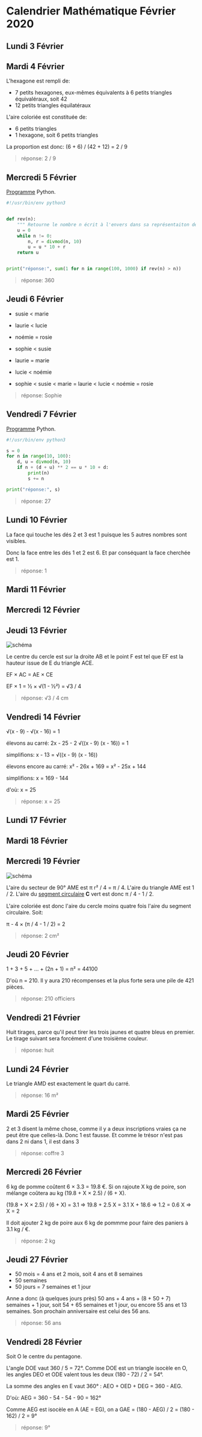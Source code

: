 # Calendrier Mathématique Février 2020

## Lundi 3 Février

## Mardi 4 Février

L'hexagone est rempli de:

- 7 petits hexagones, eux-mêmes équivalents à 6 petits triangles équivaléraux, soit 42
- 12 petits triangles équilatéraux

L'aire coloriée est constituée de:

- 6 petits triangles
- 1 hexagone, soit 6 petits triangles

La proportion est donc: (6 + 6) / (42 + 12) = 2 / 9

> réponse: 2 / 9

## Mercredi 5 Février

[Programme](05.py) Python.

```python
#!/usr/bin/env python3


def rev(n):
    """ Retourne le nombre n écrit à l'envers dans sa représentaiton décimale. """
    u = 0
    while n != 0:
        n, r = divmod(n, 10)
        u = u * 10 + r
    return u


print("réponse:", sum(1 for n in range(100, 1000) if rev(n) > n))
```

> réponse: 360

## Jeudi 6 Février

- susie < marie
- laurie < lucie
- noémie = rosie
- sophie < susie
- laurie = marie
- lucie < noémie

- sophie < susie < marie = laurie < lucie < noémie = rosie

> réponse: Sophie

## Vendredi 7 Février

[Programme](07.py) Python.

```python
#!/usr/bin/env python3

s = 0
for n in range(10, 100):
    d, u = divmod(n, 10)
    if n + (d + u) ** 2 == u * 10 + d:
        print(n)
        s += n

print("réponse:", s)
```

> réponse: 27

## Lundi 10 Février

La face qui touche les dés 2 et 3 est 1 puisque les 5 autres nombres sont visibles.

Donc la face entre les dés 1 et 2 est 6. Et par conséquant la face cherchée est 1.

> réponse: 1

## Mardi 11 Février

## Mercredi 12 Février

## Jeudi 13 Février

![schéma](13.png)

Le centre du cercle est sur la droite AB et le point F est tel que EF est la hauteur issue de E du triangle ACE.

EF × AC = AE × CE

EF × 1 = ½ × √(1 - ½²) = √3 / 4

> réponse: √3 / 4 cm

## Vendredi 14 Février

√(x - 9) - √(x - 16) = 1

élevons au carré: 2x - 25 - 2 √((x - 9) (x - 16)) = 1

simplifions: x - 13 = √((x - 9) (x - 16))

élevons encore au carré: x² -  26x + 169 = x² - 25x + 144

simplifions: x = 169 - 144

d'où: x = 25

> réponse: x = 25

## Lundi 17 Février

## Mardi 18 Février

## Mercredi 19 Février

![schéma](19.png)

L'aire du secteur de 90° AME est π r² / 4 = π / 4. L'aire du triangle AME est 1 / 2. L'aire du [segment circulaire](https://fr.wikipedia.org/wiki/Segment_circulaire) 𝐂 vert est donc π / 4 - 1 / 2.

L'aire coloriée est donc l'aire du cercle moins quatre fois l'aire du segment circulaire. Soit:

π - 4 × (π / 4 - 1 / 2) = 2

> réponse: 2 cm²

## Jeudi 20 Février

1 + 3 + 5 + … + (2n + 1) = n² = 44100

D'où n = 210. Il y aura 210 récompenses et la plus forte sera une pile de 421 pièces.

> réponse: 210 officiers

## Vendredi 21 Février

Huit tirages, parce qu'il peut tirer les trois jaunes et quatre bleus en premier. Le tirage suivant sera forcément d'une troisième couleur.

> réponse: huit

## Lundi 24 Février

Le triangle AMD est exactement le quart du carré.

> réponse: 16 m²

## Mardi 25 Février

2 et 3 disent la même chose, comme il y a deux inscriptions vraies ça ne peut être que celles-là. Donc 1 est fausse. Et comme le trésor n'est pas dans 2 ni dans 1, il est dans 3

> réponse: coffre 3

## Mercredi 26 Février

6 kg de pomme coûtent 6 × 3.3 = 19.8 €. Si on rajoute X kg de poire, son mélange coûtera au kg (19.8 + X × 2.5) / (6 + X).

(19.8 + X × 2.5) / (6 + X) = 3.1
    ⇒ 19.8 + 2.5 X = 3.1 X + 18.6
    ⇒ 1.2 = 0.6 X
    ⇒ X = 2

Il doit ajouter 2 kg de poire aux 6 kg de pommme pour faire des paniers à 3.1 kg / €.

> réponse: 2 kg

## Jeudi 27 Février

- 50 mois = 4 ans et 2 mois, soit 4 ans et 8 semaines
- 50 semaines
- 50 jours = 7 semaines et 1 jour

Anne a donc (à quelques jours près) 50 ans + 4 ans + (8 + 50 + 7) semaines + 1 jour, soit 54 + 65 semaines et 1 jour, ou encore 55 ans et 13 semaines. Son prochain anniversaire est celui des 56 ans.

> réponse: 56 ans

## Vendredi 28 Février

Soit O le centre du pentagone.

L'angle DOE vaut 360 / 5 = 72°. Comme DOE est un triangle isocèle en O, les angles DEO et ODE valent tous les deux (180 - 72) / 2 = 54°.

La somme des angles en E vaut 360° : AEO + OED + DEG = 360 - AEG.

D'où: AEG = 360 - 54 - 54 - 90 = 162°

Comme AEG est isocèle en A (AE = EG), on a GAE = (180 - AEG) / 2 = (180 - 162) / 2 = 9°

> réponse: 9°
